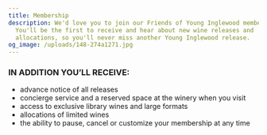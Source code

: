 ```yaml
---
title: Membership
description: We'd love you to join our Friends of Young Inglewood membership.
  You'll be the first to receive and hear about new wine releases and
  allocations, so you'll never miss another Young Inglewood release.
og_image: /uploads/148-274a1271.jpg
---
```

### IN ADDITION YOU’LL RECEIVE:

* advance notice of all releases 
* concierge service and a reserved space at the winery when you visit
* access to exclusive library wines and large formats
* allocations of limited wines
* the ability to pause, cancel or customize your membership at any time